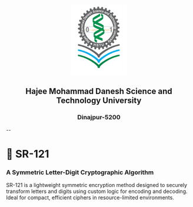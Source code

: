 <p align="center">
  <img src="./hstuLogo.png" alt="HSTU Logo" width="150">
</p>

<h2 align="center"><strong>Hajee Mohammad Danesh Science and Technology University</strong></h2>
<h3 align="center">Dinajpur-5200</h3>

--

# 🔐 SR-121
### A Symmetric Letter-Digit Cryptographic Algorithm

SR-121 is a lightweight symmetric encryption method designed to securely transform letters and digits using custom logic for encoding and decoding. Ideal for compact, efficient ciphers in resource-limited environments.



